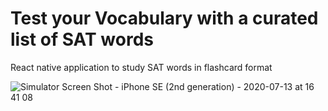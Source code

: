 # Test your Vocabulary with a curated list of SAT words

React native application to study SAT words in flashcard format

![Simulator Screen Shot - iPhone SE (2nd generation) - 2020-07-13 at 16 41 08](https://user-images.githubusercontent.com/24352472/92942543-777ec800-f406-11ea-89c7-7922a7bffca5.png)
